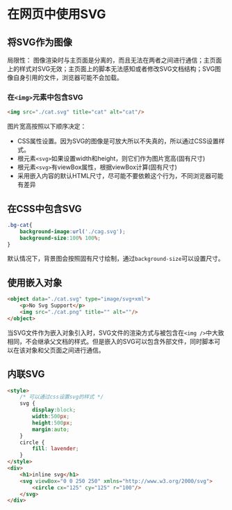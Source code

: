 # 在网页中使用SVG

## 将SVG作为图像

局限性： 图像渲染时与主页面是分离的，而且无法在两者之间进行通信；主页面上的样式对SVG无效；主页面上的脚本无法感知或者修改SVG文档结构；SVG图像自身引用的文件，浏览器可能不会加载。

### 在```<img>```元素中包含SVG

```html
<img src="./cat.svg" title="cat" alt="cat"/>
```

图片宽高按照以下顺序决定：

* CSS属性设置。因为SVG的图像是可放大所以不失真的，所以通过CSS设置样式。
* 根元素```<svg>```如果设置width和height，则它们作为图片宽高(固有尺寸)
* 根元素```<svg>```有viewBox属性，根据viewBox计算(固有尺寸)
* 采用嵌入内容的默认HTML尺寸，尽可能不要依赖这个行为，不同浏览器可能有差异

## 在CSS中包含SVG

```css
.bg-cat{
    background-image:url('./cag.svg');
    background-size:100% 100%;
}
```

默认情况下，背景图会按照固有尺寸绘制，通过```background-size```可以设置尺寸。

## 使用嵌入对象

```html
<object data="./cat.svg" type="image/svg+xml">
    <p>No Svg Support</p>
    <img src="./cat.png" title="" alt=""/>
</object>
```

当SVG文件作为嵌入对象引入时，SVG文件的渲染方式与被包含在```<img />```中大致相同，不会继承父文档的样式。但是嵌入的SVG可以包含外部文件，同时脚本可以在该对象和父页面之间进行通信。

## 内联SVG

```html
<style>
    /* 可以通过css设置svg的样式 */
    svg {
        display:block;
        width:500px;
        height:500px;
        margin:auto;
    }
    circle {
        fill: lavender;
    }
</style>
<div>
    <h1>inline svg</h1>
    <svg viewBox="0 0 250 250" xmlns="http://www.w3.org/2000/svg">
        <circle cx="125" cy="125" r="100"/>
    </svg>
</div>
```
